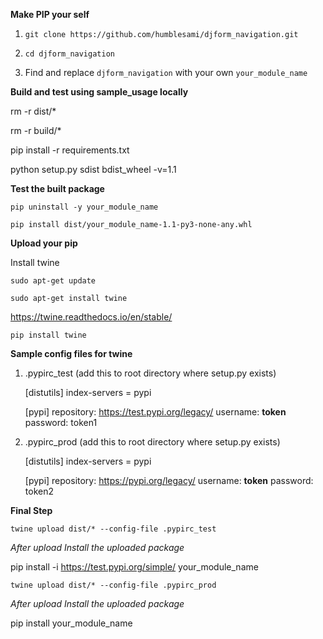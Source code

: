 **Make PIP your self**

1. `git clone https://github.com/humblesami/djform_navigation.git`
2. `cd djform_navigation`

3. Find and replace `djform_navigation` with your own `your_module_name`

**Build and test using sample_usage locally**

rm -r dist/*

rm -r build/*

pip install -r requirements.txt

python setup.py sdist bdist_wheel -v=1.1

**Test the built package**

`pip uninstall -y your_module_name`

`pip install dist/your_module_name-1.1-py3-none-any.whl`

**Upload your pip**

Install twine

`sudo apt-get update`

`sudo apt-get install twine`

https://twine.readthedocs.io/en/stable/

`pip install twine`

**Sample config files for twine**

1. .pypirc_test (add this to root directory where setup.py exists)

    [distutils]
    index-servers = pypi

    [pypi]
    repository: https://test.pypi.org/legacy/
    username: __token__
    password: token1


2. .pypirc_prod (add this to root directory where setup.py exists)

    [distutils]
    index-servers = pypi

    [pypi]
    repository: https://pypi.org/legacy/
    username: __token__
    password: token2

**Final Step**

`twine upload dist/* --config-file .pypirc_test`

*After upload Install the uploaded package*

pip install -i https://test.pypi.org/simple/ your_module_name


`twine upload dist/* --config-file .pypirc_prod`

*After upload Install the uploaded package*

pip install your_module_name